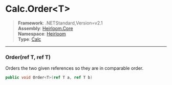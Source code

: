 # Calc.Order\<T>

> **Framework**: .NETStandard,Version=v2.1  
> **Assembly**: [Heirloom.Core][0]  
> **Namespace**: [Heirloom][0]  
> **Type**: [Calc][1]  

--------------------------------------------------------------------------------

### Order<T>(ref T, ref T)

Orders the two given references so they are in comparable order.

```cs
public void Order<T>(ref T a, ref T b)
```

[0]: ../Heirloom.Core.md
[1]: Heirloom.Calc.md
